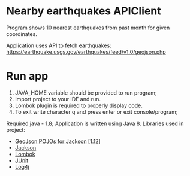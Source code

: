 # Nearby earthquakes APIClient

Program shows 10 nearest earthquakes from past month for given coordinates.

Application uses API to fetch earthquakes:
https://earthquake.usgs.gov/earthquakes/feed/v1.0/geojson.php

# Run app
1. JAVA_HOME variable should be provided to run program;
2. Import project to your IDE and run.
3. Lombok plugin is required to properly display code.
4. To exit write character q and press enter or exit console/program;

Required java - 1.8;
Application is written using Java 8.
Libraries used in project:
- [GeoJson POJOs for Jackson](https://github.com/opendatalab-de/geojson-jackson) [1.12]
- [Jackson](https://github.com/FasterXML/jackson)
- [Lombok](https://github.com/rzwitserloot/lombok)
- [JUnit](https://junit.org/junit4/)
- [Log4j](https://logging.apache.org/log4j/2.x/)


